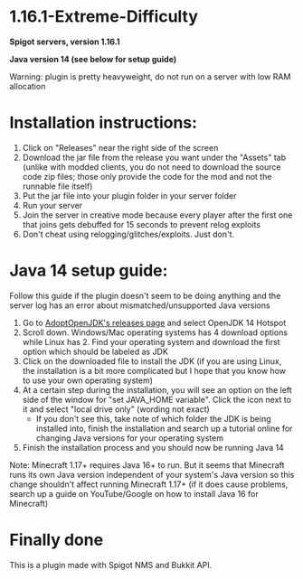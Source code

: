 # 1.16.1-Extreme-Difficulty

**Spigot servers, version 1.16.1**

**Java version 14 (see below for setup guide)**

Warning: plugin is pretty heavyweight, do not run on a server with low RAM allocation

# Installation instructions:

1. Click on "Releases" near the right side of the screen
2. Download the jar file from the release you want under the "Assets" tab (unlike with modded clients, you do not need to download the source code zip files; those only provide the code for the mod and not the runnable file itself)
3. Put the jar file into your plugin folder in your server folder
4. Run your server
5. Join the server in creative mode because every player after the first one that joins gets debuffed for 15 seconds to prevent relog exploits
6. Don't cheat using relogging/glitches/exploits. Just don't.

# Java 14 setup guide:

Follow this guide if the plugin doesn't seem to be doing anything and the server log has an error about mismatched/unsupported Java versions

1. Go to [AdoptOpenJDK's releases page](https://adoptopenjdk.net/releases.html) and select OpenJDK 14 Hotspot
2. Scroll down. Windows/Mac operating systems has 4 download options while Linux has 2. Find your operating system and download the first option which should be labeled as JDK
3. Click on the downloaded file to install the JDK (if you are using Linux, the installation is a bit more complicated but I hope that you know how to use your own operating system)
4. At a certain step during the installation, you will see an option on the left side of the window for "set JAVA_HOME variable". Click the icon next to it and select "local drive only" (wording not exact)
    * If you don't see this, take note of which folder the JDK is being installed into, finish the installation and search up a tutorial online for changing Java versions for your operating system
5. Finish the installation process and you should now be running Java 14

Note: Minecraft 1.17+ requires Java 16+ to run. But it seems that Minecraft runs its own Java version independent of your system's Java version so this change shouldn't affect running Minecraft 1.17+ (if it does cause problems, search up a guide on YouTube/Google on how to install Java 16 for Minecraft)

# Finally done

This is a plugin made with Spigot NMS and Bukkit API.